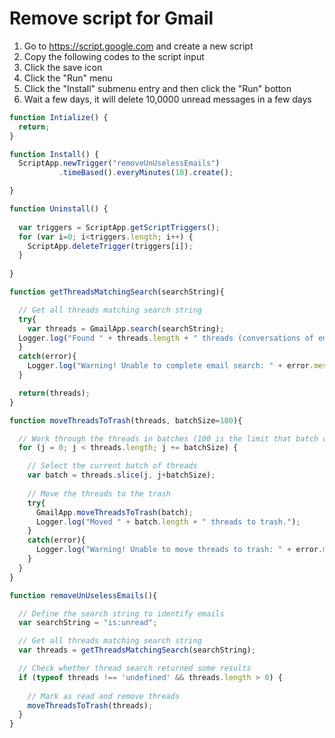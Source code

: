 # Remove script for Gmail

1. Go to https://script.google.com and create a new script
2. Copy the following codes to the script input
3. Click the save icon
4. Click the "Run" menu
5. Click the "Install" submenu entry and then click the "Run" botton
6. Wait a few days, it will delete 10,0000 unread messages in a few days

``` javascript
function Intialize() {
  return;
}

function Install() {
  ScriptApp.newTrigger("removeUnUselessEmails")
           .timeBased().everyMinutes(10).create();

}

function Uninstall() {
  
  var triggers = ScriptApp.getScriptTriggers();
  for (var i=0; i<triggers.length; i++) {
    ScriptApp.deleteTrigger(triggers[i]);
  }
  
}

function getThreadsMatchingSearch(searchString){

  // Get all threads matching search string
  try{
    var threads = GmailApp.search(searchString);
  Logger.log("Found " + threads.length + " threads (conversations of emails) matching search string (" + searchString + "). Note that size limited to 500.");
  }
  catch(error){
    Logger.log("Warning! Unable to complete email search: " + error.message);
  } 

  return(threads);
}

function moveThreadsToTrash(threads, batchSize=100){

  // Work through the threads in batches (100 is the limit that batch operations can work on)
  for (j = 0; j < threads.length; j += batchSize) {

    // Select the current batch of threads
    var batch = threads.slice(j, j+batchSize);
    
    // Move the threads to the trash
    try{
      GmailApp.moveThreadsToTrash(batch);
      Logger.log("Moved " + batch.length + " threads to trash.");
    }
    catch(error){
      Logger.log("Warning! Unable to move threads to trash: " + error.message);
    }    
  }
}

function removeUnUselessEmails(){

  // Define the search string to identify emails 
  var searchString = "is:unread";

  // Get all threads matching search string
  var threads = getThreadsMatchingSearch(searchString);

  // Check whether thread search returned some results
  if (typeof threads !== 'undefined' && threads.length > 0) {
    
    // Mark as read and remove threads
    moveThreadsToTrash(threads);
  }  
}
```
